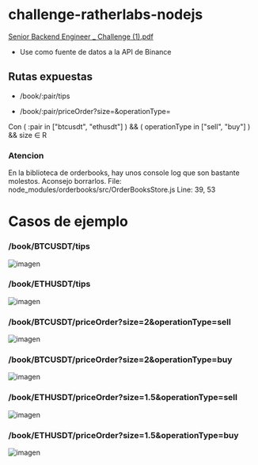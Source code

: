 # challenge-ratherlabs-nodejs

[Senior Backend Engineer _ Challenge (1).pdf](https://github.com/SantiagoIvan/challenge-ratherlabs-nodejs/files/8335450/Senior.Backend.Engineer._.Challenge.1.pdf)

- Use como fuente de datos a la API de Binance


## Rutas expuestas

- /book/:pair/tips

- /book/:pair/priceOrder?size=<size>&operationType=<operationType>

Con ( :pair in ["btcusdt", "ethusdt"] ) && ( operationType in ["sell", "buy"] ) && size ∈  R 
  

### Atencion

En la biblioteca de orderbooks, hay unos console log que son bastante molestos. Aconsejo borrarlos.
File:  node_modules/orderbooks/src/OrderBooksStore.js
Line: 39, 53

  
# Casos de ejemplo

###  /book/BTCUSDT/tips

  ![imagen](https://user-images.githubusercontent.com/48731203/160450072-02e08747-204d-48ac-befc-319c62ee6e1c.png)

###  /book/ETHUSDT/tips
  
  ![imagen](https://user-images.githubusercontent.com/48731203/160450343-fb00d5cc-155d-4607-8acc-33d89d68e03f.png)

###  /book/BTCUSDT/priceOrder?size=2&operationType=sell
  ![imagen](https://user-images.githubusercontent.com/48731203/160451279-1d6256b8-fbe3-4510-8bd6-876ca9139190.png)

###  /book/BTCUSDT/priceOrder?size=2&operationType=buy
  ![imagen](https://user-images.githubusercontent.com/48731203/160451418-85cc053e-84a5-48e5-90a0-2927ec4f1764.png)

###  /book/ETHUSDT/priceOrder?size=1.5&operationType=sell
  ![imagen](https://user-images.githubusercontent.com/48731203/160451624-df9e4f36-0681-42a0-941d-6762bfcb59a1.png)

###  /book/ETHUSDT/priceOrder?size=1.5&operationType=buy
  ![imagen](https://user-images.githubusercontent.com/48731203/160451578-4985cda6-8b3a-4938-9f91-8087beb98a2b.png)

  

